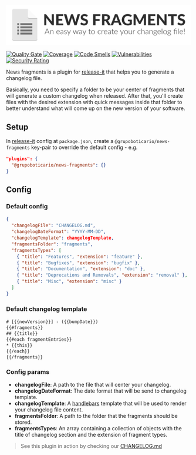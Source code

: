 <p align="center">
   <img src="./changelog.png" alt="Logo" title="Logo" />
</p>

[![Quality Gate](https://sonarcloud.io/api/project_badges/measure?project=54b291df-ce9e-4a5f-b1dd-36cb380195ec&metric=alert_status)](dashboard) [![Coverage](https://sonarcloud.io/api/project_badges/measure?project=54b291df-ce9e-4a5f-b1dd-36cb380195ec&metric=coverage)](dashboard) [![Code Smells](https://sonarcloud.io/api/project_badges/measure?project=54b291df-ce9e-4a5f-b1dd-36cb380195ec&metric=code_smells)](dashboard) [![Vulnerabilities](https://sonarcloud.io/api/project_badges/measure?project=54b291df-ce9e-4a5f-b1dd-36cb380195ec&metric=vulnerabilities)](dashboard) [![Security Rating](https://sonarcloud.io/api/project_badges/measure?project=54b291df-ce9e-4a5f-b1dd-36cb380195ec&metric=security_rating)](dashboard)

News fragments is a plugin for [release-it](https://github.com/release-it/release-it) that helps you to generate a changelog file.

Basically, you need to specify a folder to be your center of fragments that will generate a custom changelog when released. After that, you'll create files with the desired extension with quick messages inside that folder to better understand what will come up on the new version of your software.

## Setup

In [release-it](https://github.com/release-it/release-it) config at `package.json`, create a `@grupoboticario/news-fragments` key-pair to override the default config - e.g.

```json
"plugins": {
  "@grupoboticario/news-fragments": {}
}
```

## Config

### Default config

```json
{
  "changelogFile": "CHANGELOG.md",
  "changelogDateFormat": "YYYY-MM-DD",
  "changelogTemplate": changelogTemplate,
  "fragmentsFolder": "fragments",
  "fragmentsTypes": [
    { "title": "Features", "extension": "feature" },
    { "title": "Bugfixes", "extension": "bugfix" },
    { "title": "Documentation", "extension": "doc" },
    { "title": "Deprecations and Removals", "extension": "removal" },
    { "title": "Misc", "extension": "misc" }
  ]
}
```

### Default changelog template

```
# [{{newVersion}}] - ({{bumpDate}})
{{#fragments}}
## {{title}}
{{#each fragmentEntries}}
* {{this}}
{{/each}}
{{/fragments}}
```

### Config params

- **changelogFile**: A path to the file that will center your changelog.
- **changelogDateFormat**: The date format that will be send to changelog template.
- **changelogTemplate**: A [handlebars]() template that will be used to render your changelog file content.
- **fragmentsFolder**: A path to the folder that the fragments should be stored.
- **fragmentsTypes**: An array containing a collection of objects with the title of changelog section and the extension of fragment types.

> See this plugin in action by checking our [CHANGELOG.md]()

[dashboard]: https://sonarqube.com/dashboard/index/54b291df-ce9e-4a5f-b1dd-36cb380195ec
